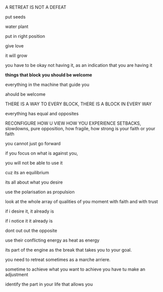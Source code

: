 A RETREAT IS NOT A DEFEAT

put seeds

water plant

put in right position

give love

it will grow

you have to be okay not having it, as an indication that you are having it

**things that block you should be welcome**

everything in the machine that guide you 

ahould be welcome

THERE IS A WAY TO EVERY BLOCK, THERE IS A BLOCK IN EVERY WAY

everything has equal and opposites

RECONFIGURE HOW U VIEW HOW YOU EXPERIENCE SETBACKS, slowdowns, pure opposition, how fragile, how strong is your faith or your faith

you cannot just go forward

if you focus on what is against you,

you will not be able to use it

cuz its an equilibrium

its all about what you desire

use the polarisation as propulsion

look at the whole array of qualities of you moment with faith and with trust

if i desire it, it already is

if i notice it it already is

dont out out the opposite

use their conflicting energy as heat as energy

its part of the engine as the break that takes you to your goal.

you need to retreat sometimes as a marche arriere.

sometime to achieve what you want to achieve you have tu make an adjustment

identify the part in your life that allows you